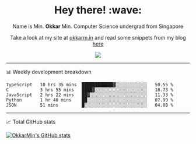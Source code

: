 <h1 align="center"> Hey there! :wave:</h1>

<p align="center">Name is Min. <strong>Okkar</strong> Min. Computer Science undergrad from Singapore</p>

<p align="center">Take a look at my site at <a href="https://okkarm.in" target="_blank">okkarm.in</a> and read some snippets from my blog <a href="https://okkarm.in/blog" target="_blank">here</a></p>

<p align="center">
  <a href="https://okkarm.in/linkedin" target='_blank'>
    <img src="https://img.shields.io/badge/linkedin-%230077B5.svg?&style=for-the-badge&logo=linkedin&logoColor=white" />
  </a>
 </p>

---

📊 Weekly development breakdown

<!--START_SECTION:waka-->
```text
TypeScript   10 hrs 35 mins  ████████████▓░░░░░░░░░░░░   50.55 % 
C            3 hrs 55 mins   ████▓░░░░░░░░░░░░░░░░░░░░   18.73 % 
JavaScript   2 hrs 22 mins   ██▓░░░░░░░░░░░░░░░░░░░░░░   11.33 % 
Python       1 hr 40 mins    ██░░░░░░░░░░░░░░░░░░░░░░░   07.99 % 
JSON         51 mins         █░░░░░░░░░░░░░░░░░░░░░░░░   04.08 % 
```
<!--END_SECTION:waka-->

---

📈 Total GitHub stats

<p>
  <a href="https://github.com/OkkarMin"><img src="https://github-readme-stats.vercel.app/api?username=OkkarMin&hide_border=true&show_icons=true&theme=graywhite" alt="OkkarMin's GitHub stats"></a>
</p>
